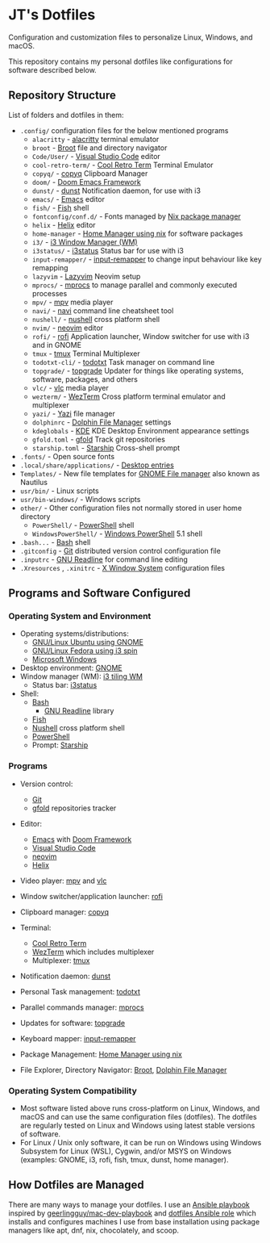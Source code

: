 # JT's Dotfiles

Configuration and customization files to personalize Linux, Windows, and macOS.

This repository contains my personal dotfiles like configurations for software
described below.

## Repository Structure

List of folders and dotfiles in them:

- `.config/` configuration files for the below mentioned programs
  - `alacritty` - [alacritty](https://alacritty.org) terminal emulator
  - `broot` - [Broot](https://dystroy.org/broot/) file and directory navigator
  - `Code/User/` - [Visual Studio Code](https://code.visualstudio.com/) editor
  - `cool-retro-term/` -
    [Cool Retro Term](https://github.com/Swordfish90/cool-retro-term) Terminal
    Emulator
  - `copyq/` - [copyq](https://hluk.github.io/CopyQ/) Clipboard Manager
  - `doom/` - [Doom Emacs Framework](https://github.com/doomemacs/doomemacs)
  - `dunst/` - [dunst](https://dunst-project.org/) Notification daemon, for use
    with i3
  - `emacs/` - [Emacs](https://www.gnu.org/software/emacs/) editor
  - `fish/` - [Fish](https://fishshell.com/) shell
  - `fontconfig/conf.d/` - Fonts managed by
    [Nix package manager](https://nixos.org/)
  - `helix` - [Helix](https://helix-editor.com/) editor
  - `home-manager` -
    [Home Manager using nix](https://github.com/nix-community/home-manager) for
    software packages
  - `i3/` - [i3 Window Manager (WM)](https://i3wm.org/)
  - `i3status/` - [i3status](https://i3wm.org/docs/i3status.html) Status bar for
    use with i3
  - `input-remapper/` -
    [input-remapper](https://github.com/sezanzeb/input-remapper) to change input
    behaviour like key remapping
  - `lazyvim` - [Lazyvim](https://www.lazyvim.org/) Neovim setup
  - `mprocs/` - [mprocs](https://github.com/pvolok/mprocs) to manage parallel
    and commonly executed processes
  - `mpv/` - [mpv](https://mpv.io/) media player
  - `navi/` - [navi](https://github.com/denisidoro/navi/) command line
    cheatsheet tool
  - `nushell/` - [nushell](https://www.nushell.sh/) cross platform shell
  - `nvim/` - [neovim](https://neovim.io/) editor
  - `rofi/` - [rofi](https://github.com/davatorium/rofi) Application launcher,
    Window switcher for use with i3 and in GNOME
  - `tmux` - [tmux](https://github.com/tmux/tmux/wiki) Terminal Multiplexer
  - `todotxt-cli/` - [todotxt](https://github.com/todotxt/todo.txt-cli) Task
    manager on command line
  - `topgrade/` - [topgrade](https://github.com/topgrade-rs/topgrade) Updater
    for things like operating systems, software, packages, and others
  - `vlc/` - [vlc](https://www.videolan.org/vlc/) media player
  - `wezterm/` - [WezTerm](https://wezfurlong.org/wezterm/index.html) Cross
    platform terminal emulator and multiplexer
  - `yazi/` - [Yazi](https://yazi-rs.github.io/) file manager
  - `dolphinrc` - [Dolphin File Manager](https://apps.kde.org/dolphin/) settings
  - `kdeglobals` - [KDE](https://kde.org/) KDE Desktop Environment appearance
    settings
  - `gfold.toml` - [gfold](https://github.com/nickgerace/gfold) Track git
    repositories
  - `starship.toml` - [Starship](https://starship.rs/) Cross-shell prompt
- `.fonts/` - Open source fonts
- `.local/share/applications/` -
  [Desktop entries](https://wiki.archlinux.org/title/desktop_entries)
- `Templates/` - New file templates for
  [GNOME File manager](https://wiki.gnome.org/action/show/Apps/Files?action=show&redirect=Apps%2FNautilus)
  also known as Nautilus
- `usr/bin/` - Linux scripts
- `usr/bin-windows/` - Windows scripts
- `other/` - Other configuration files not normally stored in user home
  directory
  - `PowerShell/` -
    [PowerShell](https://learn.microsoft.com/en-us/powershell/scripting/overview?view=powershell)
    shell
  - `WindowsPowerShell/` -
    [Windows PowerShell](https://learn.microsoft.com/en-us/powershell/scripting/windows-powershell/starting-windows-powershell)
    5.1 shell
- `.bash...` - [Bash](https://www.gnu.org/software/bash/) shell
- `.gitconfig` - [Git](https://git-scm.com/) distributed version control
  configuration file
- `.inputrc` -
  [GNU Readline](https://tiswww.cwru.edu/php/chet/readline/rltop.html) for
  command line editing
- `.Xresources` , `.xinitrc` - [X Window System](https://www.x.org/wiki/)
  configuration files

## Programs and Software Configured

### Operating System and Environment

- Operating systems/distributions:
  - [GNU/Linux Ubuntu using GNOME](https://ubuntu.com/desktop)
  - [GNU/Linux Fedora using i3 spin](https://spins.fedoraproject.org/en/i3/)
  - [Microsoft Windows](https://www.microsoft.com/en-ca/windows)
- Desktop environment: [GNOME](https://www.gnome.org/)
- Window manager (WM): [i3 tiling WM](https://i3wm.org/)
  - Status bar: [i3status](https://i3wm.org/docs/i3status.html)
- Shell:
  - [Bash](https://www.gnu.org/software/bash/)
    - [GNU Readline](https://tiswww.cwru.edu/php/chet/readline/rltop.html)
      library
  - [Fish](https://fishshell.com/)
  - [Nushell](https://www.nushell.sh/) cross platform shell
  - [PowerShell](https://learn.microsoft.com/en-us/powershell/scripting/overview?view=powershell)
  - Prompt: [Starship](https://starship.rs/)

### Programs

- Version control:
  - [Git](https://git-scm.com/)
  - [gfold](https://github.com/nickgerace/gfold) repositories tracker
- Editor:
  - [Emacs](https://www.gnu.org/software/emacs/) with
    [Doom Framework](https://github.com/doomemacs/doomemacs)
  - [Visual Studio Code](https://code.visualstudio.com/)
  - [neovim](https://neovim.io/)
  - [Helix](https://helix-editor.com/)
- Video player: [mpv](https://mpv.io/) and [vlc](https://www.videolan.org/vlc/)

- Window switcher/application launcher:
  [rofi](https://github.com/davatorium/rofi)
- Clipboard manager: [copyq](https://hluk.github.io/CopyQ/)
- Terminal:
  - [Cool Retro Term](https://github.com/Swordfish90/cool-retro-term)
  - [WezTerm](https://wezfurlong.org/wezterm/index.html) which includes
    multiplexer
  - Multiplexer: [tmux](https://github.com/tmux/tmux/wiki)
- Notification daemon: [dunst](https://dunst-project.org/)
- Personal Task management: [todotxt](https://github.com/todotxt/todo.txt-cli)
- Parallel commands manager: [mprocs](https://github.com/pvolok/mprocs)
- Updates for software: [topgrade](https://github.com/topgrade-rs/topgrade)
- Keyboard mapper: [input-remapper](https://github.com/sezanzeb/input-remapper)
- Package Management:
  [Home Manager using nix](https://github.com/nix-community/home-manager)
- File Explorer, Directory Navigator: [Broot](https://dystroy.org/broot/),
  [Dolphin File Manager](https://apps.kde.org/dolphin/)

### Operating System Compatibility

- Most software listed above runs cross-platform on Linux, Windows, and macOS
  and can use the same configuration files (dotfiles). The dotfiles are
  regularly tested on Linux and Windows using latest stable versions of
  software.
- For Linux / Unix only software, it can be run on Windows using Windows
  Subsystem for Linux (WSL), Cygwin, and/or MSYS on Windows (examples: GNOME,
  i3, rofi, fish, tmux, dunst, home manager).

## How Dotfiles are Managed

There are many ways to manage your dotfiles. I use an
[Ansible playbook](https://github.com/justunsix/dotfiles-playbook) inspired by
[geerlingguy/mac-dev-playbook](https://github.com/geerlingguy/mac-dev-playbook)
and
[dotfiles Ansible role](https://github.com/geerlingguy/ansible-role-dotfiles)
which installs and configures machines I use from base installation using
package managers like apt, dnf, nix, chocolately, and scoop.

